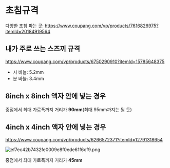 # 초침규격

다양한 초침 파는 곳:
https://www.coupang.com/vp/products/7616826975?itemId=20184919564


## 내가 주로 쓰는 스즈끼 규격
https://www.coupang.com/vp/products/6750290910?itemId=15785648375
- 시 바늘: 5.2mm
- 분 바늘: 3.4mm

## 8inch x 8inch 액자 안에 넣는 경우

중점에서 최대 가로폭까지 거리가 **90mm**(최대 95mm까지는 될 듯)

## 4inch x 4inch 액자 안에 넣는 경우

https://www.coupang.com/vp/products/6266572371?itemId=12791318654

![ef7ec42b7432fe0009e8f0ede61f6cf9.png](:/dc0e7e544c184c15a42a39e02a99b2b2)

중점에서 최대 가로폭까지 거리가 **45mm**

